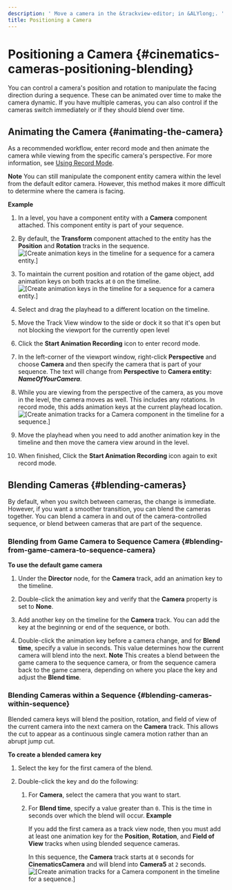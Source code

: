 ```yaml
---
description: ' Move a camera in the &trackview-editor; in &ALYlong;. '
title: Positioning a Camera
---
```

# Positioning a Camera {#cinematics-cameras-positioning-blending}

You can control a camera's position and rotation to manipulate the facing direction during a sequence\. These can be animated over time to make the camera dynamic\. If you have multiple cameras, you can also control if the cameras switch immediately or if they should blend over time\.

## Animating the Camera {#animating-the-camera}

As a recommended workflow, enter record mode and then animate the camera while viewing from the specific camera's perspective\. For more information, see [Using Record Mode](/docs/userguide/cinematics/using-record-mode.md)\.

**Note**
You can still manipulate the component entity camera within the level from the default editor camera\. However, this method makes it more difficult to determine where the camera is facing\.

**Example**

1. In a level, you have a component entity with a **Camera** component attached\. This component entity is part of your sequence\.

1. By default, the **Transform** component attached to the entity has the **Position** and **Rotation** tracks in the sequence\.
![\[Create animation keys in the timeline for a sequence for a camera entity.\]](/images/userguide/cinematics/cinematics-track-view-editor-using-record-mode-4.png)

1. To maintain the current position and rotation of the game object, add animation keys on both tracks at `0` on the timeline\.
![\[Create animation keys in the timeline for a sequence for a camera entity.\]](/images/userguide/cinematics/cinematics-track-view-editor-using-record-mode-5.png)

1. Select and drag the playhead to a different location on the timeline\.

1. Move the Track View window to the side or dock it so that it's open but not blocking the viewport for the currently open level

1. Click the **Start Animation Recording** icon to enter record mode\.

1. In the left\-corner of the viewport window, right\-click **Perspective** and choose **Camera** and then specify the camera that is part of your sequence\. The text will change from **Perspective** to **Camera entity: *NameOfYourCamera***\.

1. While you are viewing from the perspective of the camera, as you move in the level, the camera moves as well\. This includes any rotations\. In record mode, this adds animation keys at the current playhead location\.
![\[Create animation tracks for a Camera component in the timeline for a sequence.\]](/images/userguide/cinematics/cinematics-track-view-editor-using-record-mode-6.png)

1. Move the playhead when you need to add another animation key in the timeline and then move the camera view around in the level\.

1. When finished, Click the **Start Animation Recording** icon again to exit record mode\.

## Blending Cameras {#blending-cameras}

By default, when you switch between cameras, the change is immediate\. However, if you want a smoother transition, you can blend the cameras together\. You can blend a camera in and out of the camera\-controlled sequence, or blend between cameras that are part of the sequence\.

### Blending from Game Camera to Sequence Camera {#blending-from-game-camera-to-sequence-camera}

**To use the default game camera**

1. Under the **Director** node, for the **Camera** track, add an animation key to the timeline\.

1. Double\-click the animation key and verify that the **Camera** property is set to **None**\.

1. Add another key on the timeline for the **Camera** track\. You can add the key at the beginning or end of the sequence, or both\.

1. Double\-click the animation key before a camera change, and for **Blend time**, specify a value in seconds\. This value determines how the current camera will blend into the next\.
**Note**
This creates a blend between the game camera to the sequence camera, or from the sequence camera back to the game camera, depending on where you place the key and adjust the **Blend time**\.

### Blending Cameras within a Sequence {#blending-cameras-within-sequence}

Blended camera keys will blend the position, rotation, and field of view of the current camera into the next camera on the **Camera** track\. This allows the cut to appear as a continuous single camera motion rather than an abrupt jump cut\.

**To create a blended camera key**

1. Select the key for the first camera of the blend\.

1. Double\-click the key and do the following:

   1. For **Camera**, select the camera that you want to start\.

   1. For **Blend time**, specify a value greater than `0`\. This is the time in seconds over which the blend will occur\.
**Example**

      If you add the first camera as a track view node, then you must add at least one animation key for the **Position**, **Rotation**, and **Field of View** tracks when using blended sequence cameras\.

      In this sequence, the **Camera** track starts at `0` seconds for **CinematicsCamera** and will blend into **Camera5** at `2` seconds\.
![\[Create animation tracks for a Camera component in the timeline for a sequence.\]](/images/userguide/cinematics/cinematics-track-view-editor-blending-cameras-in-sequences.png)